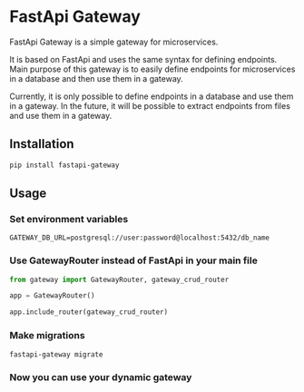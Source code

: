 # FastApi Gateway

FastApi Gateway is a simple gateway for microservices.

It is based on FastApi and uses the same syntax for defining endpoints.
Main purpose of this gateway is to easily define endpoints for microservices in a database and then use them in a gateway.

Currently, it is only possible to define endpoints in a database and use them in a gateway.
In the future, it will be possible to extract endpoints from files and use them in a gateway.

## Installation

```bash
pip install fastapi-gateway
```

## Usage

### Set environment variables

```TEXT
GATEWAY_DB_URL=postgresql://user:password@localhost:5432/db_name
```

### Use GatewayRouter instead of FastApi in your main file

```python
from gateway import GatewayRouter, gateway_crud_router

app = GatewayRouter()

app.include_router(gateway_crud_router)

```

### Make migrations

```bash
fastapi-gateway migrate
```

### Now you can use your dynamic gateway
